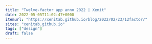```yaml
---
title: "Twelve-factor app anno 2022 | Xenit"
date: 2022-05-05T11:02:47+0000
itemurl: "https://xenitab.github.io/blog/2022/02/23/12factor/"
sites: "xenitab.github.io"
tags: ["design"]
draft: false
---
```

